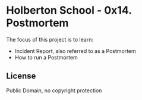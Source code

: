 #  Holberton School - 0x14. Postmortem


The focus of this project is to learn:
* Incident Report, also referred to as a Postmortem
* How to run a Postmortem


## License
Public Domain, no copyright protection
